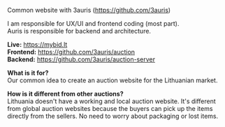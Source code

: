 Common website with 3auris (https://github.com/3auris)

I am responsible for UX/UI and frontend coding (most part).\
Auris is responsible for backend and architecture.

**Live:** https://mybid.lt \
**Frontend:** https://github.com/3auris/auction \
**Backend:** https://github.com/3auris/auction-server

**What is it for?**\
Our common idea to create an auction website for the Lithuanian market.

**How is it different from other auctions?**\
Lithuania doesn't have a working and local auction website. It's different from global auction websites because the buyers can pick up the items directly from the sellers. No need to worry about packaging or lost items.
